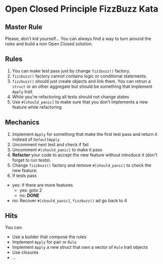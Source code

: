 # Open Closed Principle FizzBuzz Kata

## Master Rule

Please, don't kid yourself... You can always find a way to
turn around the rules and build a non Open Closed solution.

## Rules

1. You can make test pass just by change `fizzbuzz()` factory.
2. `fizzbuzz()` factory cannot contains logic or conditional statements.
3. `fizzbuzz()` should just create objects and link them. You can retrun
a `struct` or an other aggregate but should be something that implement
`Apply` trait
4. While you're refactoring all tests should not change states
5. Use `#[should_panic]` to make sure that you don't implements
a new feature while refactoring

## Mechanics

1. Implement `Apply` for something that make the first test pass
and return it instead of `DefaultApply`
2. Uncomment next test and check if fail
3. Uncomment `#[should_panic]` to make it pass
4. **Refactor** your code to accept the new feature without
introduce it (don't forget to run tests).
5. Change `fizzbuzz()` factory and remove `#[should_panic]` to
check the new feature.
6. If tests pass
  - yes: if there are more features
    - yes: goto 2
    - no: **DONE**
  - no: Recover `#[should_panic]`, `fizzbuzz()` ad go back to 4

## Hits

You can:

- Use a builder that compose the rules
- Implement `Apply` for pair or `Rule`
- Implement `Apply` a new struct that own a vector of `Rule` trait objects
- Use closures
- ...
